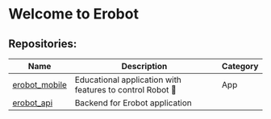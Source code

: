 # Welcome to Erobot
## Repositories:
| Name | Description | Category | 
| - | - | - |
|[erobot_mobile](https://github.com/erobotkh/erobot_mobile) |Educational application with features to control Robot 🤖|App|
|[erobot_api](https://github.com/erobotkh/erobot_api) |Backend for Erobot application||
